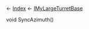 ← [Index](Api-Index) ← [IMyLargeTurretBase](Sandbox.ModAPI.Ingame.IMyLargeTurretBase)

void SyncAzimuth()